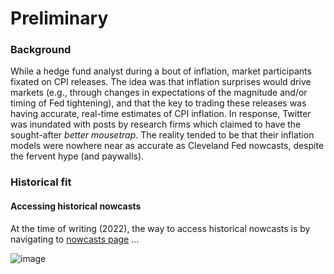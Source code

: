 # Preliminary

### Background
While a hedge fund analyst during a bout of inflation, market participants fixated on CPI releases. The idea was that inflation surprises would drive markets (e.g., through changes in expectations of the magnitude and/or timing of Fed tightening), and that the key to trading these releases was having accurate, real-time estimates of CPI inflation. In response, Twitter was inundated with posts by research firms which claimed to have the sought-after *better mousetrap*. The reality tended to be that their inflation models were nowhere near as accurate as Cleveland Fed nowcasts, despite the fervent hype (and paywalls).

### Historical fit
#### Accessing historical nowcasts
At the time of writing (2022), the way to access historical nowcasts is by navigating to [nowcasts page](https://www.clevelandfed.org/indicators-and-data/inflation-nowcasting) ...

![image](https://user-images.githubusercontent.com/64391407/207741295-a0fa11db-5cbf-4528-8dc0-0671e37accb6.png)
